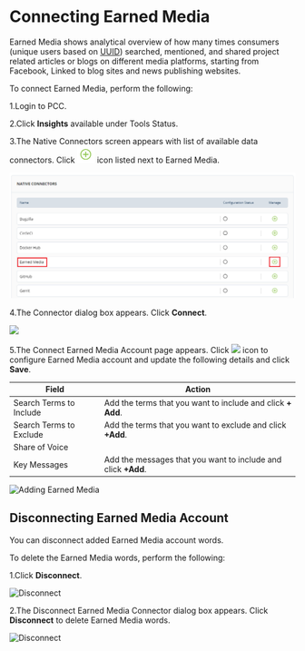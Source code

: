 # Connecting Earned Media

Earned Media shows analytical overview of how many times consumers (unique users based on [UUID](../../../insights/glossary.md#uuid)) searched, mentioned, and shared project related articles or blogs  on different media platforms, starting from Facebook, Linked to blog sites and news publishing websites.

To connect Earned Media, perform the following:

1.Login to PCC.&#x20;

2.Click **Insights** available under Tools Status.&#x20;

3.The Native Connectors screen appears with list of available data connectors. Click ![](../../../.gitbook/assets/Connect.png) icon listed next to Earned Media.&#x20;

![Earned Media ](<../../../.gitbook/assets/Earner Media.png>)

4.The Connector dialog box appears. Click **Connect**.&#x20;

![](../../../.gitbook/assets/Conn\_Earned.png)

5.The Connect Earned Media Account page appears. Click ![](../../../.gitbook/assets/Con\_Icon.png) icon to configure Earned Media account and update the following details and click **Save**.

| Field                     | Action                                                          |
| ------------------------- | --------------------------------------------------------------- |
| Search Terms to Include   | Add the terms that you want to include and click **+ Add**.     |
| Search Terms to  Exclude  | Add the terms that you want to exclude and click **+Add**.      |
| Share of Voice            |                                                                 |
| Key Messages              | Add the messages that you want to include and click **+Add**.   |

![Adding Earned Media](../../../.gitbook/assets/Earned\_Add.gif)

## Disconnecting Earned Media Account&#x20;

You can disconnect added Earned Media account words.&#x20;

To delete the Earned Media words, perform the following:

1.Click **Disconnect**.&#x20;

![Disconnect](../../../.gitbook/assets/Earned\_Disconnect.png)

2.The Disconnect Earned Media Connector dialog box appears. Click **Disconnect** to delete Earned Media words.

&#x20;

![Disconnect](../../../.gitbook/assets/Eanred\_Conf.png)

